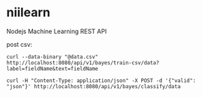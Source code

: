 # niilearn
Nodejs Machine Learning REST API

post csv:
```
curl --data-binary "@data.csv" http://localhost:8080/api/v1/bayes/train-csv/data?label=fieldName&text=fieldName
```

```
curl -H "Content-Type: application/json" -X POST -d '{"valid": "json"}' http://localhost:8080/api/v1/bayes/classify/data
```
